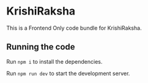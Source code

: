 
  # KrishiRaksha

  This is a Frontend Only code bundle for KrishiRaksha. 

  ## Running the code

  Run `npm i` to install the dependencies.

  Run `npm run dev` to start the development server.
  
